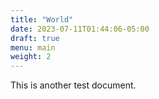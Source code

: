 ```yaml
---
title: "World"
date: 2023-07-11T01:44:06-05:00
draft: true
menu: main
weight: 2
---
```


This is another test document.